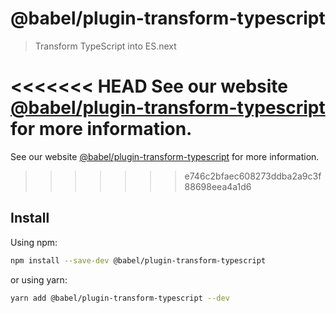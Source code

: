 # @babel/plugin-transform-typescript

> Transform TypeScript into ES.next

<<<<<<< HEAD
See our website [@babel/plugin-transform-typescript](https://babeljs.io/docs/en/next/babel-plugin-transform-typescript.html) for more information.
=======
See our website [@babel/plugin-transform-typescript](https://babeljs.io/docs/en/babel-plugin-transform-typescript) for more information.
>>>>>>> e746c2bfaec608273ddba2a9c3f88698eea4a1d6

## Install

Using npm:

```sh
npm install --save-dev @babel/plugin-transform-typescript
```

or using yarn:

```sh
yarn add @babel/plugin-transform-typescript --dev
```

